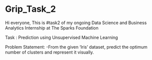 # Grip_Task_2

Hi everyone,
This is #task2 of my ongoing Data Science and Business Analytics Internship at The Sparks Foundation

Task : Prediction using Unsupervised Machine Learning

Problem Statement:
-From the given ‘Iris’ dataset, predict the optimum number of clusters and represent it visually. 

